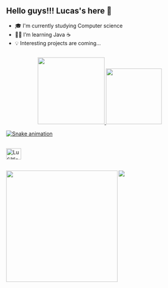 ## Hello guys!!! Lucas's here 🖖

- 🎓 I'm currently studying Computer science
- 👨‍💻 I’m learning Java ☕
- 💡 Interesting projects are coming...

##

<div align="center">
  <a href="https://github.com/machadolucasalmeida">
  <img height="180em" src="https://github-readme-stats.vercel.app/api?username=machadolucasalmeida&show_icons=true&theme=blue-green&include_all_commits=true&count_private=true"/>
  <img height="150em" src="https://github-readme-stats.vercel.app/api/top-langs/?username=machadolucasalmeida&layout=compact&langs_count=7&theme=blue-green"/>

</div>
  
  
<div>
  
   ![Snake animation](https://github.com/machadolucasalmeida/machadolucasalmeida/blob/output/github-contribution-grid-snake.svg)
  
  <div style="display: inline_block"><br>
  <img align="center" alt="Lucas-Java" height="30" width="40" 
  <img src="https://cdn.jsdelivr.net/gh/devicons/devicon/icons/java/java-original.svg">
    
   ##
    
  <p align="center">
    <img windth="300" height = "300" img align="left" src="https://github.com/machadolucasalmeida/machadolucasalmeida/blob/main/NUX_Octodex.gif?raw=true">
         
  </p>

</div>
  

  
  
  
  <a href="https://www.linkedin.com/in/machado-lucasalmeida/" target="_blank"><img src="https://img.shields.io/badge/-LinkedIn-%230077B5?style=for-the-badge&logo=linkedin&logoColor=white" target="_blank"></a> 
  
   
  
  
</div>
